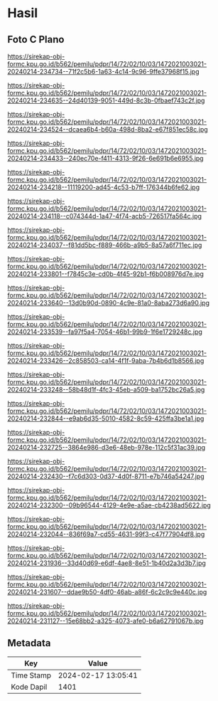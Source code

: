 # Hasil

## Foto C Plano

https://sirekap-obj-formc.kpu.go.id/b562/pemilu/pdpr/14/72/02/10/03/1472021003021-20240214-234734--71f2c5b6-1a63-4c14-9c96-9ffe37968f15.jpg

https://sirekap-obj-formc.kpu.go.id/b562/pemilu/pdpr/14/72/02/10/03/1472021003021-20240214-234635--24d40139-9051-449d-8c3b-0fbaef743c2f.jpg

https://sirekap-obj-formc.kpu.go.id/b562/pemilu/pdpr/14/72/02/10/03/1472021003021-20240214-234524--dcaea6b4-b60a-498d-8ba2-e67f851ec58c.jpg

https://sirekap-obj-formc.kpu.go.id/b562/pemilu/pdpr/14/72/02/10/03/1472021003021-20240214-234433--240ec70e-f411-4313-9f26-6e691b6e6955.jpg

https://sirekap-obj-formc.kpu.go.id/b562/pemilu/pdpr/14/72/02/10/03/1472021003021-20240214-234218--11119200-ad45-4c53-b7ff-176344b6fe62.jpg

https://sirekap-obj-formc.kpu.go.id/b562/pemilu/pdpr/14/72/02/10/03/1472021003021-20240214-234118--c074344d-1a47-4f74-acb5-726517fa564c.jpg

https://sirekap-obj-formc.kpu.go.id/b562/pemilu/pdpr/14/72/02/10/03/1472021003021-20240214-234037--f81dd5bc-f889-466b-a9b5-8a57a6f711ec.jpg

https://sirekap-obj-formc.kpu.go.id/b562/pemilu/pdpr/14/72/02/10/03/1472021003021-20240214-233801--f7845c3e-cd0b-4f45-92b1-f6b008976d7e.jpg

https://sirekap-obj-formc.kpu.go.id/b562/pemilu/pdpr/14/72/02/10/03/1472021003021-20240214-233640--13d0b90d-0890-4c9e-81a0-8aba273d6a90.jpg

https://sirekap-obj-formc.kpu.go.id/b562/pemilu/pdpr/14/72/02/10/03/1472021003021-20240214-233539--fa97f5a4-7054-46b1-99b9-1f6e1729248c.jpg

https://sirekap-obj-formc.kpu.go.id/b562/pemilu/pdpr/14/72/02/10/03/1472021003021-20240214-233426--2c858503-ca14-4f1f-9aba-7b4b6d1b8566.jpg

https://sirekap-obj-formc.kpu.go.id/b562/pemilu/pdpr/14/72/02/10/03/1472021003021-20240214-233248--58b48d1f-4fc3-45eb-a509-ba1752bc26a5.jpg

https://sirekap-obj-formc.kpu.go.id/b562/pemilu/pdpr/14/72/02/10/03/1472021003021-20240214-232844--e9ab6d35-5010-4582-8c59-425ffa3be1a1.jpg

https://sirekap-obj-formc.kpu.go.id/b562/pemilu/pdpr/14/72/02/10/03/1472021003021-20240214-232725--3864e986-d3e6-48eb-978e-112c5f31ac39.jpg

https://sirekap-obj-formc.kpu.go.id/b562/pemilu/pdpr/14/72/02/10/03/1472021003021-20240214-232430--f7c6d303-0d37-4d0f-8711-e7b746a54247.jpg

https://sirekap-obj-formc.kpu.go.id/b562/pemilu/pdpr/14/72/02/10/03/1472021003021-20240214-232300--09b96544-4129-4e9e-a5ae-cb4238ad5622.jpg

https://sirekap-obj-formc.kpu.go.id/b562/pemilu/pdpr/14/72/02/10/03/1472021003021-20240214-232044--836f69a7-cd55-4631-99f3-c47f77904df8.jpg

https://sirekap-obj-formc.kpu.go.id/b562/pemilu/pdpr/14/72/02/10/03/1472021003021-20240214-231936--33d40d69-e6df-4ae8-8e51-1b40d2a3d3b7.jpg

https://sirekap-obj-formc.kpu.go.id/b562/pemilu/pdpr/14/72/02/10/03/1472021003021-20240214-231607--ddae9b50-4df0-46ab-a86f-6c2c9c9e440c.jpg

https://sirekap-obj-formc.kpu.go.id/b562/pemilu/pdpr/14/72/02/10/03/1472021003021-20240214-231127--15e68bb2-a325-4073-afe0-b6a62791067b.jpg


## Metadata

| Key        | Value               |
| ---------- | ------------------- |
| Time Stamp | 2024-02-17 13:05:41 |
| Kode Dapil | 1401                |



